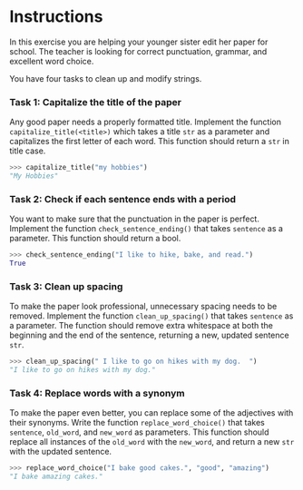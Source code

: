 # Instructions
In this exercise you are helping your younger sister edit her paper for school. The teacher is looking for correct punctuation, grammar, and excellent word choice.

You have four tasks to clean up and modify strings.
 
### Task 1: Capitalize the title of the paper

Any good paper needs a properly formatted title. Implement the function `capitalize_title(<title>)` which takes a title `str` as a parameter and capitalizes the first letter of each word. This function should return a `str` in title case.

```py
>>> capitalize_title("my hobbies")
"My Hobbies"
```

### Task 2: Check if each sentence ends with a period

You want to make sure that the punctuation in the paper is perfect. Implement the function `check_sentence_ending()` that takes `sentence` as a parameter. This function should return a bool.

```py
>>> check_sentence_ending("I like to hike, bake, and read.")
True
```

### Task 3: Clean up spacing

To make the paper look professional, unnecessary spacing needs to be removed. Implement the function `clean_up_spacing()` that takes `sentence` as a parameter. The function should remove extra whitespace at both the beginning and the end of the sentence, returning a new, updated sentence `str`.

```py
>>> clean_up_spacing(" I like to go on hikes with my dog.  ")
"I like to go on hikes with my dog."
```

### Task 4: Replace words with a synonym

To make the paper even better, you can replace some of the adjectives with their synonyms. Write the function `replace_word_choice()` that takes `sentence`, `old_word`, and `new_word` as parameters. This function should replace all instances of the `old_word` with the `new_word`, and return a new `str` with the updated sentence.

```py
>>> replace_word_choice("I bake good cakes.", "good", "amazing")
"I bake amazing cakes."
```